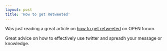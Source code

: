 ```yaml
---
layout: post
title: 'How to get Retweeted'
---
```

Was just reading a great article on <a href="http://blogs.openforum.com/2009/02/18/how-to-get-retweeted/">how to get retweeted</a> on OPEN forum.<p></p>
Great advice on how to effectively use twitter and spreadh your message or knowledge.
